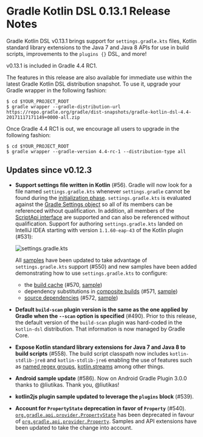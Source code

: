 Gradle Kotlin DSL 0.13.1 Release Notes
============================

Gradle Kotlin DSL v0.13.1 brings support for `settings.gradle.kts` files, Kotlin standard library extensions to the Java 7 and Java 8 APIs for use in build scripts, improvements to the `plugins {}` DSL, and more!

v0.13.1 is included in Gradle 4.4 RC1.

The features in this release are also available for immediate use within the latest Gradle Kotlin DSL distribution snapshot. To use it, upgrade your Gradle wrapper in the following fashion:

    $ cd $YOUR_PROJECT_ROOT
    $ gradle wrapper --gradle-distribution-url
    https://repo.gradle.org/gradle/dist-snapshots/gradle-kotlin-dsl-4.4-20171117171149+0000-all.zip

Once Gradle 4.4 RC1 is out, we encourage all users to upgrade in the following fashion:

    $ cd $YOUR_PROJECT_ROOT
    $ gradle wrapper --gradle-version 4.4-rc-1 --distribution-type all


Updates since v0.12.3
----------------------

 * **Support settings file written in Kotlin** (#56). Gradle will now look for a file named `settings.gradle.kts` whenever `settings.gradle` cannot be found during the [initialization phase](https://docs.gradle.org/current/userguide/build_lifecycle.html#sec:build_phases). `settings.gradle.kts` is evaluated against the [Gradle Settings object](https://docs.gradle.org/current/dsl/org.gradle.api.initialization.Settings.html) so all of its members can be referenced without qualification. In addition, all members of the [ScriptApi interface](https://github.com/gradle/kotlin-dsl/blob/37c28af671d0498c72c9e72d24227cddc7d3932e/provider/src/main/kotlin/org/gradle/kotlin/dsl/provider/ScriptApi.kt#L50) are supported and can also be referenced without qualification. Support for authoring `settings.gradle.kts` landed on IntelliJ IDEA starting with version `1.1.60-eap-43` of the Kotlin plugin (#531):
   
   ![settings.gradle.kts](https://user-images.githubusercontent.com/51689/32514644-d11ab388-c3e4-11e7-91b0-d0f9bd8a6fde.gif)

    All [samples](https://github.com/gradle/kotlin-dsl/tree/95d1fcb02655f5abb1e47fa23f5c76b948dc4dba/samples) have been updated to take advantage of `settings.gradle.kts` support (#550) and new samples have been added demonstrating how to use `settings.gradle.kts` to configure:
    * the [build cache](https://guides.gradle.org/using-build-cache/) (#570, [sample](https://github.com/gradle/kotlin-dsl/tree/95d1fcb02655f5abb1e47fa23f5c76b948dc4dba/samples/build-cache))
    * dependency substitutions in [composite builds](https://docs.gradle.org/current/userguide/composite_builds.html) (#571, [sample](https://github.com/gradle/kotlin-dsl/tree/95d1fcb02655f5abb1e47fa23f5c76b948dc4dba/samples/composite-builds))
    * [source dependencies](https://github.com/gradle/gradle-native/issues/42) (#572, [sample](https://github.com/gradle/kotlin-dsl/tree/95d1fcb02655f5abb1e47fa23f5c76b948dc4dba/samples/source-control))
   
 * **Default `build-scan` plugin version is the same as the one applied by Gradle when the `--scan` option is specified** (#490). Prior to this release, the default version of the `build-scan` plugin was hard-coded in the `kotlin-dsl` distribution. That information is now managed by Gradle Core.

 * **Expose Kotlin standard library extensions for Java 7 and Java 8 to build scripts** (#558). The build script classpath now includes `kotlin-stdlib-jre8` and `kotlin-stdlib-jre6` enabling the use of features such as [named regex groups](https://github.com/gradle/gradle/issues/3194), [kotlin.streams](https://kotlinlang.org/api/latest/jvm/stdlib/kotlin.streams/index.html) among other things.

 * **Android sample update** (#586). Now on Android Gradle Plugin 3.0.0 thanks to @liutikas. Thank you, @liutikas!

 * **kotlin2js plugin sample updated to leverage the `plugins` block** (#539).

 * **Account for `PropertyState` deprecation in favor of `Property`** (#540). [`org.gradle.api.provider.PropertyState`](https://docs.gradle.org/current/javadoc/index.html?org/gradle/api/provider/PropertyState.html) has been deprecated in favour of [`org.gradle.api.provider.Property`](https://docs.gradle.org/current/javadoc/index.html?org/gradle/api/provider/PropertyState.html). Samples and API extensions have been updated to take the change into account. 

